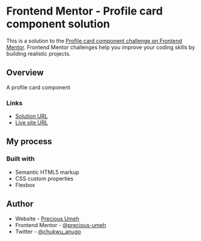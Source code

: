 # Frontend Mentor - Profile card component solution

This is a solution to the [Profile card component challenge on Frontend Mentor](https://www.frontendmentor.io/challenges/profile-card-component-cfArpWshJ). Frontend Mentor challenges help you improve your coding skills by building realistic projects.

## Overview

A profile card component

### Links

- [Solution URL](https://www.frontendmentor.io/solutions/profile-card-ldCtaZjhYk)
- [Live site URL](https://precious-umeh.github.io/profile-card-component/)

## My process

### Built with

- Semantic HTML5 markup
- CSS custom properties
- Flexbox

## Author

- Website - [Precious Umeh](https://precious-umeh.netlify.app)
- Frontend Mentor - [@precious-umeh](https://www.frontendmentor.io/profile/precious-umeh)
- Twitter - [@chukwu_anugo](https://www.twitter.com/chukwu_anugo)
